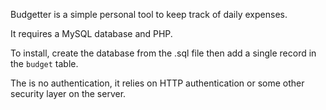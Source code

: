 Budgetter is a simple personal tool to keep track of daily expenses.

It requires a MySQL database and PHP.

To install, create the database from the .sql file then add a single record in the `budget` table.

The is no authentication, it relies on HTTP authentication or some other security layer on the server.